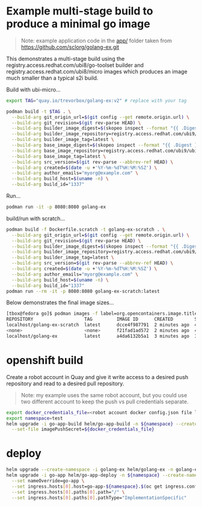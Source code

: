 # Example multi-stage build to produce a minimal go image

> Note: example application code in the [app/](./app/) folder taken from <https://github.com/sclorg/golang-ex.git>

This demonstrates a multi-stage build using the registry.access.redhat.com/ubi8/go-toolset builder and registry.access.redhat.com/ubi8/micro images which produces an image much smaller than a typical s2i build.

Build with ubi-micro...

```sh
export TAG="quay.io/trevorbox/golang-ex:v2" # replace with your tag

podman build -t $TAG . \
  --build-arg git_origin_url=$(git config --get remote.origin.url) \
  --build-arg git_revision=$(git rev-parse HEAD) \
  --build-arg builder_image_digest=$(skopeo inspect --format "{{ .Digest }}" docker://registry.access.redhat.com/ubi9/go-toolset:latest) \
  --build-arg builder_image_repository=registry.access.redhat.com/ubi9/go-toolset \
  --build-arg builder_image_tag=latest \
  --build-arg base_image_digest=$(skopeo inspect --format "{{ .Digest }}" docker://registry.access.redhat.com/ubi9/ubi-micro:latest) \
  --build-arg base_image_repository=registry.access.redhat.com/ubi9/ubi-micro \
  --build-arg base_image_tag=latest \
  --build-arg src_version=$(git rev-parse --abbrev-ref HEAD) \
  --build-arg created=$(date -u +'%Y-%m-%dT%H:%M:%SZ') \
  --build-arg author_emails="myorg@example.com" \
  --build-arg build_host=$(uname -n) \
  --build-arg build_id="1337" 
```

Run...

```sh
podman run -it -p 8080:8080 golang-ex
```

build/run with scratch...

```sh
podman build -f Dockerfile.scratch -t golang-ex-scratch . \
  --build-arg git_origin_url=$(git config --get remote.origin.url) \
  --build-arg git_revision=$(git rev-parse HEAD) \
  --build-arg builder_image_digest=$(skopeo inspect --format "{{ .Digest }}" docker://registry.access.redhat.com/ubi9/go-toolset:latest) \
  --build-arg builder_image_repository=registry.access.redhat.com/ubi9/go-toolset \
  --build-arg builder_image_tag=latest \
  --build-arg src_version=$(git rev-parse --abbrev-ref HEAD) \
  --build-arg created=$(date -u +'%Y-%m-%dT%H:%M:%SZ') \
  --build-arg author_emails="myorg@example.com" \
  --build-arg build_host=$(uname -n) \
  --build-arg build_id="1337"
podman run --rm -it -p 8080:8080 golang-ex-scratch:latest
```

Below demonstrates the final image sizes...

```sh
[tbox@fedora go]$ podman images -f label=org.opencontainers.image.title
REPOSITORY                   TAG         IMAGE ID      CREATED        SIZE
localhost/golang-ex-scratch  latest      dcce4f987791  2 minutes ago  4.81 MB
<none>                       <none>      f21fad1ad572  2 minutes ago  4.93 kB
localhost/golang-ex          latest      a4da6132b5a1  3 minutes ago  38.2 MB
```

# openshift build

Create a robot account in Quay and give it write access to a desired push repository and read to a desired pull repository.

> Note: my example uses the same robot account, but you could use two different account to keep the push vs pull credentials separate.

```sh
export docker_credentials_file=<robot account docker config.json file location>
export namespace=test
helm upgrade -i go-app-build helm/go-app-build -n ${namespace} --create-namespace \
  --set-file imagePushSecret=${docker_credentials_file} 
```

# deploy

```sh
helm upgrade --create-namespace -i golang-ex helm/golang-ex -n golang-ex
helm upgrade -i go-app helm/go-app-deploy -n ${namespace} --create-namespace \
  --set nameOverride=go-app \
  --set ingress.hosts[0].host=go-app-${namespace}.$(oc get ingress.config.openshift.io cluster -o jsonpath={.spec.domain}) \
  --set ingress.hosts[0].paths[0].path="/" \
  --set ingress.hosts[0].paths[0].pathType="ImplementationSpecific"
```
